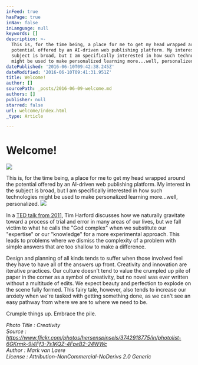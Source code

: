 ```yaml
---
inFeed: true
hasPage: true
inNav: false
inLanguage: null
keywords: []
description: >-
  This is, for the time being, a place for me to get my head wrapped around the
  potential offered by an AI-driven web publishing platform. My interest in the
  subject is broad, but I am specifically interested in how such technologies
  might be used to make personalized learning more...well, personalized.
datePublished: '2016-06-10T09:42:38.245Z'
dateModified: '2016-06-10T09:41:31.951Z'
title: Welcome!
author: []
sourcePath: _posts/2016-06-09-welcome.md
authors: []
publisher: null
starred: false
url: welcome/index.html
_type: Article

---
```

# Welcome!
![](https://the-grid-user-content.s3-us-west-2.amazonaws.com/0a0d76db-c17d-49a6-88a5-8691cb2a1972.jpg)

This is, for the time being, a place for me to get my head wrapped around the potential offered by an AI-driven web publishing platform. My interest in the subject is broad, but I am specifically interested in how such technologies might be used to make personalized learning more...well, personalized.
![](https://the-grid-user-content.s3-us-west-2.amazonaws.com/902d608d-81c5-4038-86f5-3b5443901712.jpg)

In a [TED talk from 2011][0], Tim Harford discusses how we naturally gravitate toward a process of trial and error in many areas of our lives, but we fall victim to what he calls the "God complex" when we substitute our "expertise" or our "knowledge" for a more experimental approach. This leads to problems where we dismiss the complexity of a problem with simple answers that are too shallow to make a difference.

Design and planning of all kinds tends to suffer when those involved feel they have to have all of the answers up front. Creativity and innovation are iterative practices. Our culture doesn't tend to value the crumpled up pile of paper in the corner as a symbol of creativity, but no novel was ever written without a multitude of edits. We expect beauty and perfection to explode on the scene fully formed. This fairy tale, however, also tends to increase our anxiety when we're tasked with getting something done, as we can't see an easy pathway from where we are to where we need to be.

Crumple things up. Embrace the pile.

_Photo Title : Creativity  
Source : https://www.flickr.com/photos/hersenspinsels/3742918775/in/photolist-6GKrmk-9i4Ff3-7s1KQZ-4FpeB2-24WWc  
Author : Mark van Laere  
License : Attribution-NonCommercial-NoDerivs 2.0 Generic_

[0]: http://www.ted.com/talks/tim_harford